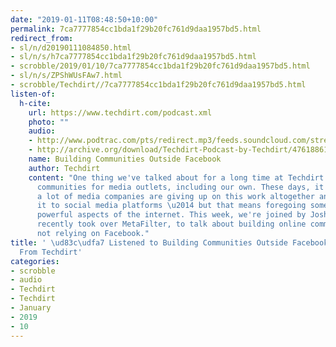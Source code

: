 ```yaml
---
date: "2019-01-11T08:48:50+10:00"
permalink: 7ca7777854cc1bda1f29b20fc761d9daa1957bd5.html
redirect_from:
- sl/n/d20190111084850.html
- sl/n/s/h7ca7777854cc1bda1f29b20fc761d9daa1957bd5.html
- scrobble/2019/01/10/7ca7777854cc1bda1f29b20fc761d9daa1957bd5.html
- sl/n/s/ZPShWUsFAw7.html
- scrobble/Techdirt//7ca7777854cc1bda1f29b20fc761d9daa1957bd5.html
listen-of:
  h-cite:
    url: https://www.techdirt.com/podcast.xml
    photo: ""
    audio:
    - http://www.podtrac.com/pts/redirect.mp3/feeds.soundcloud.com/stream/476188611-techdirt-building-communities-outside-facebook.mp3
    - http://archive.org/download/Techdirt-Podcast-by-Techdirt/476188611-techdirt-building-communities-outside-facebook.mp3
    name: Building Communities Outside Facebook
    author: Techdirt
    content: "One thing we've talked about for a long time at Techdirt is the importance
      communities for media outlets, including our own. These days, it feels like
      a lot of media companies are giving up on this work altogether and outsourcing
      it to social media platforms \u2014 but that means foregoing some of the most
      powerful aspects of the internet. This week, we're joined by Josh Millard, who
      recently took over MetaFilter, to talk about building online communities and
      not relying on Facebook."
title: ' \ud83c\udfa7 Listened to Building Communities Outside Facebook by Techdirt
  From Techdirt'
categories:
- scrobble
- audio
- Techdirt
- Techdirt
- January
- 2019
- 10
---
```

